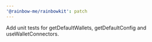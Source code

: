 ```yaml
---
'@rainbow-me/rainbowkit': patch
---
```

Add unit tests for getDefaultWallets, getDefaultConfig and useWalletConnectors.
